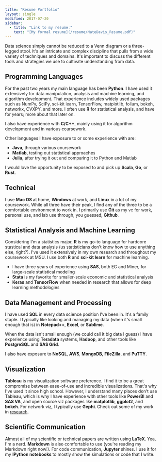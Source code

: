 ```yaml
---
title: "Resume Portfolio"
layout: single
modified: 2017-07-20
sidebar:
  - title: "Link to my resume:"
    text: "[My formal resume](/resume/NateDavis_Resume.pdf)"
---
```


Data science simply cannot be reduced to a Venn diagram or a three-legged stool. It's an intricate and complex discipline that pulls from a wide variety of techniques and domains. It's important to discuss the different tools and strategies we use to cultivate understanding from data.


## Programming Languages

For the past two years my main language has been **Python**. I have used it extensively for data manipulation, analysis and machine learning, and algorithm development. That experience includes widely used packages such as NumPy, SciPy, sci-kit learn, TensorFlow, matplotlib, folium, bokeh, networkx, CVXPY, and more. I often use **R** for statistical analysis, and have for years; more about that later on.

I also have experience with **C/C++**, mainly using it for algorithm development and in various coursework.

Other languages I have exposure to or some experience with are:
* **Java**, through various coursework
* **Matlab**, testing out statistical approaches
* **Julia**, after trying it out and comparing it to Python and Matlab

I would love the opportunity to be exposed to and pick up **Scala**, **Go**, or **Rust**.



## Technical

I use **Mac OS** at home, **Windows** at work, and **Linux** in a lot of my coursework. While all three have their peak, I find any of the three to be a comfortable environment to work in. I primarily use **Git** as my vc for work, personal use, and lab use through, you guessed, **Github**.



## Statistical Analysis and Machine Learning

Considering I'm a statistics major, **R** is my go-to language for hardcore stastical and data analysis (us statisticians don't know how to use anything else, right?). I've used it extensively in my own research and throughout my coursework at MSU. I use both **R** and **sci-kit learn** for machine learning.

* I have three years of experience using **SAS**, both EG and Miner, for large-scale statistical modeling
* **Stata** is my favorite for smaller-scale economic and statistical analysis
* **Keras** and **TensorFlow** when needed in research that allows for deep learning methodologies



## Data Management and Processing

I have used **SQL** in every data science position I've been in. It's a family staple. I typically like looking and managing my data (when it's small enough that is) in **Notepad++**, **Excel**, or **Sublime**. 

When the data isn't small enough (we could call it big data I guess) I have experience using **Teradata** systems, **Hadoop**, and other tools like **PostgreSQL** and **SAS Grid**.

I also have exposure to **NoSQL**, **AWS**, **MongoDB**, **FileZilla**, and **PuTTY**.



## Visualization

**Tableau** is my visualization software preference. I find it to be a great compromise between ease-of-use and incredible visualizations. That's why I've used it since high school. However, I understand many places don't use Tableau, which is why I have experience with other tools like **PowerBI** and **SAS VA**, and open source viz packages like **matplotlib**, **ggplot2**, and **bokeh**. For network viz, I typically use **Gephi**. Check out some of my work in [research](/research/).



## Scientific Communication

Almost all of my scientific or technical papers are written using **LaTeX**. Yea, I'm a nerd. **Markdown** is also comfortable to use (you're reading my Markdown right now!). For code communication, **Jupyter** shines. I use it for my **IPython notebooks** to mostly show the simulations or code that I write. 
